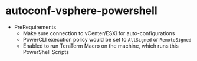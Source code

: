 # autoconf-vsphere-powershell

- PreRequirements
  - Make sure connection to vCenter/ESXi for auto-configurations
  - PowerCLI execution policy would be set to `AllSigned` or `RemoteSigned`
  - Enabled to run TeraTerm Macro on the machine, which runs this PowerShell Scripts
